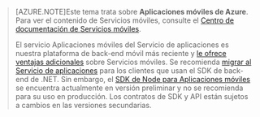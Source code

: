 >[AZURE.NOTE]Este tema trata sobre **Aplicaciones móviles de Azure**. Para ver el contenido de Servicios móviles, consulte el [Centro de documentación de Servicios móviles](/documentation/services/mobile-services/).
>
>El servicio Aplicaciones móviles del Servicio de aplicaciones es nuestra plataforma de back-end móvil más reciente y [le ofrece ventajas adicionales](app-service-mobile-value-prop-migration-from-mobile-services.md) sobre Servicios móviles. Se recomienda [migrar al Servicio de aplicaciones](app-service-mobile-dotnet-backend-migrating-from-mobile-services) para los clientes que usan el SDK de back-end de .NET. Sin embargo, el [SDK de Node para Aplicaciones móviles](https://github.com/azure/azure-mobile-apps-node) se encuentra actualmente en versión preliminar y no se recomienda para su uso en producción. Los contratos de SDK y API están sujetos a cambios en las versiones secundarias.

<!---HONumber=AcomDC_1203_2015-->